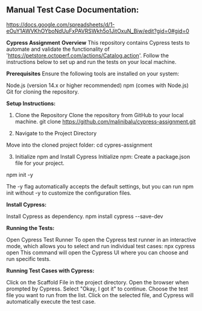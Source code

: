 Manual Test Case Documentation:
--------------------------------

https://docs.google.com/spreadsheets/d/1-eOuY1AWVKhOYboNdUuFxPAVRSWkh5o1JitOxuN_Biw/edit?gid=0#gid=0


**Cypress Assignment**
**Overview**
This repository contains Cypress tests to automate and validate the functionality of 'https://petstore.octoperf.com/actions/Catalog.action'. Follow the instructions below to set up and run the tests on your local machine.

**Prerequisites**
Ensure the following tools are installed on your system:

Node.js (version 14.x or higher recommended)
npm (comes with Node.js)
Git for cloning the repository.

**Setup Instructions:**

1. Clone the Repository
Clone the repository from GitHub to your local machine.
git clone https://github.com/malinibalu/cypress-assignment.git

2. Navigate to the Project Directory
   
Move into the cloned project folder:
cd cypres-assignment

3. Initialize npm and Install Cypress
Initialize npm: Create a package.json file for your project.

npm init -y

The -y flag automatically accepts the default settings, but you can run npm init without -y to customize the configuration files.

**Install Cypress:**

Install Cypress as dependency.
    npm install cypress --save-dev

**Running the Tests:**

Open Cypress Test Runner
To open the Cypress test runner in an interactive mode, which allows you to select and run individual test cases:
      npx cypress open
This command will open the Cypress UI where you can choose and run specific tests.

**Running Test Cases with Cypress:**

Click on the Scaffold File in the project directory.
Open the browser when prompted by Cypress.
Select "Okay, I got it" to continue.
Choose the test file you want to run from the list.
Click on the selected file, and Cypress will automatically execute the test case.
